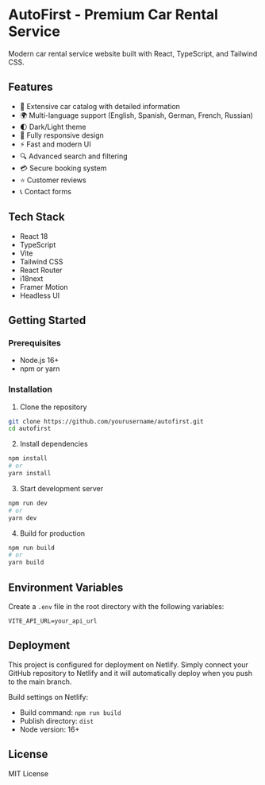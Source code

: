 # AutoFirst - Premium Car Rental Service

Modern car rental service website built with React, TypeScript, and Tailwind CSS.

## Features

- 🚗 Extensive car catalog with detailed information
- 🌍 Multi-language support (English, Spanish, German, French, Russian)
- 🌓 Dark/Light theme
- 📱 Fully responsive design
- ⚡ Fast and modern UI
- 🔍 Advanced search and filtering
- 💳 Secure booking system
- ⭐ Customer reviews
- 📞 Contact forms

## Tech Stack

- React 18
- TypeScript
- Vite
- Tailwind CSS
- React Router
- i18next
- Framer Motion
- Headless UI

## Getting Started

### Prerequisites

- Node.js 16+
- npm or yarn

### Installation

1. Clone the repository
```bash
git clone https://github.com/yourusername/autofirst.git
cd autofirst
```

2. Install dependencies
```bash
npm install
# or
yarn install
```

3. Start development server
```bash
npm run dev
# or
yarn dev
```

4. Build for production
```bash
npm run build
# or
yarn build
```

## Environment Variables

Create a `.env` file in the root directory with the following variables:

```env
VITE_API_URL=your_api_url
```

## Deployment

This project is configured for deployment on Netlify. Simply connect your GitHub repository to Netlify and it will automatically deploy when you push to the main branch.

Build settings on Netlify:
- Build command: `npm run build`
- Publish directory: `dist`
- Node version: 16+

## License

MIT License
